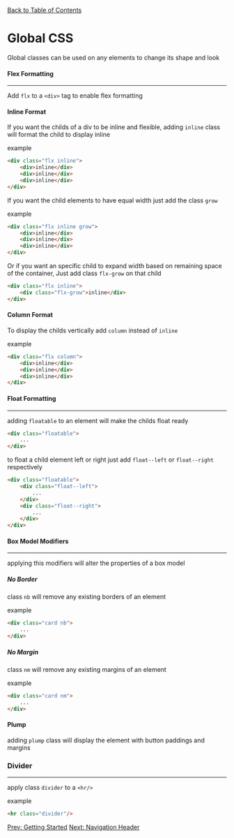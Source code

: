 [Back to Table of Contents](https://github.com/jkbicbic/XUI)

# Global CSS

Global classes can be used on any elements to change its shape and look

#### Flex Formatting
----
Add `flx` to a `<div>` tag to enable flex formatting

#### Inline Format

If you want the childs of a div to be inline and flexible, adding `inline` class will format the child to display inline

example
```HTML
<div class="flx inline">
    <div>inline</div>
    <div>inline</div>
    <div>inline</div>
</div>
```

If you want the child elements to have equal width just add the class `grow`

example
```HTML
<div class="flx inline grow">
    <div>inline</div>
    <div>inline</div>
    <div>inline</div>
</div>
```

Or if you want an specific child to expand width based on remaining space of the container, Just add class `flx-grow` on that child
```HTML
<div class="flx inline">
    <div class="flx-grow">inline</div>
</div>
```

#### Column Format

To display the childs vertically add `column` instead of `inline`

example
```HTML
<div class="flx column">
    <div>inline</div>
    <div>inline</div>
    <div>inline</div>
</div>
```

#### Float Formatting
----
adding `floatable` to an element will make the childs float ready

```HTML
<div class="floatable">
    ...
</div>
```

to float a child element left or right just add `float--left` or `float--right` respectively

```HTML
<div class="floatable">
    <div class="float--left">
        ...
    </div>
    <div class="float--right">
        ...
    </div>
</div>
```

#### Box Model Modifiers
----
applying this modifiers will alter the properties of a box model

##### No Border

class `nb` will remove any existing borders of an element

example
```HTML
<div class="card nb">
    ...
</div>
```

##### No Margin

class `nm` will remove any existing margins of an element

example
```HTML
<div class="card nm">
    ...
</div>
```

#### Plump

adding `plump` class will display the element with button paddings and margins

### Divider
----
apply class `divider` to a `<hr/>`

example

```HTML
<hr class="divider"/>
```

[Prev: Getting Started](https://github.com/jkbicbic/XUI/blob/master/docs/Getting-Started.md#Getting-Started) [Next: Navigation Header](https://github.com/jkbicbic/XUI/blob/master/docs/Navigation-Header.md#Navigation-Header)
